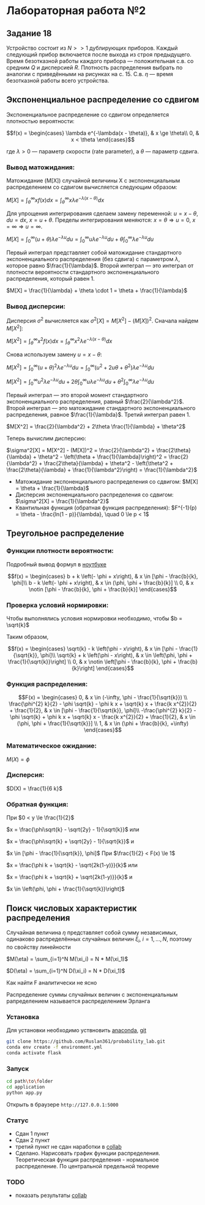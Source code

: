# Лабораторная работа №2

## Задание 18
Устройство состоит из $N >> 1$ дублирующих приборов. Каждый следующий прибор включается после выхода из строя предыдущего. Время безотказной работы каждого прибора — положительная с.в. со средним $Q$ и дисперсией $R$. Плотность распределения выбрать по аналогии с приведёнными на рисунках на с. 15. С.в. $\eta$ — время безотказной работы всего устройства.

## Экспоненциальное распределение со сдвигом

Экспоненциальное распределение со сдвигом определяется плотностью вероятности:

$$f(x) = \begin{cases}
\lambda e^{-\lambda(x - \theta)}, & x \ge \theta\\
0, & x < \theta
\end{cases}$$

где $\lambda > 0$ — параметр скорости (rate parameter), а $\theta$ — параметр сдвига.

### Вывод матожидания:

Матожидание (M[X]) случайной величины X с экспоненциальным распределением со сдвигом вычисляется следующим образом:

$M[X] = \int_{\theta}^{\infty} x f(x) dx = \int_{\theta}^{\infty} x \lambda e^{-\lambda(x - \theta)} dx$

Для упрощения интегрирования сделаем замену переменной:  $u = x - \theta$, $du = dx$, $x = u + \theta$. Пределы интегрирования меняются: $x = \theta \Rightarrow u = 0$, $x = \infty \Rightarrow u = \infty$.

$M[X] = \int_{0}^{\infty} (u + \theta) \lambda e^{-\lambda u} du = \int_{0}^{\infty} u \lambda e^{-\lambda u} du + \theta \int_{0}^{\infty} \lambda e^{-\lambda u} du$

Первый интеграл представляет собой матожидание стандартного экспоненциального распределения (без сдвига) с параметром $\lambda$, которое равно $\frac{1}{\lambda}$. Второй интеграл — это интеграл от плотности вероятности стандартного экспоненциального распределения, который равен 1.

$M[X] = \frac{1}{\lambda} + \theta \cdot 1 = \theta + \frac{1}{\lambda}$

### Вывод дисперсии:

Дисперсия $\sigma^2$ вычисляется как $\sigma^2[X] = M[X^2] - (M[X])^2$. Сначала найдем $M[X^2]$:

$M[X^2] = \int_{\theta}^{\infty} x^2 f(x) dx = \int_{\theta}^{\infty} x^2 \lambda e^{-\lambda(x - \theta)} dx$

Снова используем замену $u = x - \theta$:

$M[X^2] = \int_{0}^{\infty} (u + \theta)^2 \lambda e^{-\lambda u} du = \int_{0}^{\infty} (u^2 + 2u\theta + \theta^2) \lambda e^{-\lambda u} du$

$M[X^2] = \int_{0}^{\infty} u^2 \lambda e^{-\lambda u} du + 2\theta \int_{0}^{\infty} u \lambda e^{-\lambda u} du + \theta^2 \int_{0}^{\infty} \lambda e^{-\lambda u} du$

Первый интеграл — это второй момент стандартного экспоненциального распределения, равный $\frac{2}{\lambda^2}$. Второй интеграл — это матожидание стандартного экспоненциального распределения, равное $\frac{1}{\lambda}$. Третий интеграл равен 1.

$M[X^2] = \frac{2}{\lambda^2} + 2\theta \frac{1}{\lambda} + \theta^2$

Теперь вычислим дисперсию:

$\sigma^2[X] = M[X^2] - (M[X])^2 = \frac{2}{\lambda^2} + \frac{2\theta}{\lambda} + \theta^2 - \left(\theta + \frac{1}{\lambda}\right)^2 = \frac{2}{\lambda^2} + \frac{2\theta}{\lambda} + \theta^2 - \left(\theta^2 + \frac{2\theta}{\lambda} + \frac{1}{\lambda^2}\right) = \frac{1}{\lambda^2}$

* Матожидание экспоненциального распределения со сдвигом: $M[X] = \theta + \frac{1}{\lambda}$
* Дисперсия экспоненциального распределения со сдвигом: $\sigma^2[X] = \frac{1}{\lambda^2}$
* Квантильная функция (обратная функция распределения): $F^{-1}(p) = \theta - \frac{ln(1 - p)}{\lambda}, \quad 0 \le p < 1$


## Треугольное распределение
### Функции плотности вероятности:
Подробный вывод формул в [ноутбуке](calculate_var_and_mean_homelike_generator.ipynb)

$$f(x) = \begin{cases}
b + k \left(- \phi + x\right), & x \in [\phi - \frac{b}{k}, \phi]\\
 b - k \left(- \phi + x\right), & x \in (\phi, \phi + \frac{b}{k}]
\\
0, & x \notin [\phi - \frac{b}{k}, \phi + \frac{b}{k}]
\end{cases}$$



### Проверка условий нормировки:
 Чтобы выполнялись условия нормировки необходимо, чтобы
 $b = \sqrt{k}$

 Таким образом, 

$$f(x) = \begin{cases}
\sqrt{k} - k \left(\phi - x\right), & x \in [\phi - \frac{1}{\sqrt{k}}, \phi]\\
 \sqrt{k} + k \left(\phi - x\right), & x \in \left(\phi, \phi + \frac{1}{\sqrt{k}}\right]
\\
0, & x \notin \left[\phi - \frac{b}{k}, \phi + \frac{b}{k}\right]
\end{cases}$$


### Функция распределения:

 $$F(x) = \begin{cases}
 0, & x \in (-\infty,  \phi - \frac{1}{\sqrt{k}})
 \\
\frac{\phi^{2} k}{2} - \phi \sqrt{k} - \phi k x + \sqrt{k} x + \frac{k x^{2}}{2} + \frac{1}{2}, & x \in [\phi - \frac{1}{\sqrt{k}}, \phi]\\
 -\frac{\phi^{2} k}{2} - \phi \sqrt{k} + \phi k x + \sqrt{k} x - \frac{k x^{2}}{2} + \frac{1}{2}, & x \in (\phi, \phi + \frac{1}{\sqrt{k}}]
\\
1, & x \in (\phi + \frac{b}{k},  +\infty)
\end{cases}$$


### Математическое ожидание:

 $M(X) = \phi$

### Дисперсия:

 $D(X) = \frac{1}{6 k}$

### Обратная функция:

При $0 < y \le \frac{1}{2}$

$x = \frac{\phi\sqrt{k} - \sqrt{2y} - 1}{\sqrt{k}}$ или

$x = \frac{\phi\sqrt{k} + \sqrt{2y} - 1}{\sqrt{k}}$ и

$x \in [\phi - \frac{1}{\sqrt{k}}, \phi]$ 
При $\frac{1}{2} < F(x) \le 1$

$x = \frac{\phi k + \sqrt{k} - \sqrt{2k(1-y)}}{k}$ или

$x = \frac{\phi k + \sqrt{k} + \sqrt{2k(1-y)}}{k}$ и

$x \in \left(\phi, \phi + \frac{1}{\sqrt{k}}\right]$


## Поиск числовых характеристик распределения
Случайная величина $\eta$ представляет собой сумму независимых, одинаково распределённых случайных величин $\xi_i$, $i=1,..., N$, поэтому по свойству линейности

$M(\eta) = \sum_{i=1}^N M(\xi_i) = N * M(\xi_1)$

$D(\eta) = \sum_{i=1}^N D(\xi_i) = N * D(\xi_1)$

Как найти F аналитически не ясно

Распределение суммы случайных величин с экспоненциальным рапределением называется распределением Эрланга 

### Установка
Для установки необходимо уствновить [anaconda](https://www.anaconda.com/download), [git](https://git-scm.com/)

```bash
git clone https://github.com/Ruslan361/probability_lab.git
conda env create -f environment.yml
conda activate flask
```
### Запуск
```bash
cd path\to\folder
cd application
python app.py
```
Открыть в браузере ```http://127.0.0.1:5000```
### Статус
* Сдан 1 пункт
* Сдан 2 пункт
* третий пункт не сдан наработки в [collab](https://colab.research.google.com/drive/1mHVVZPqTE-Is2KPKpT6obe4R3_AN3D17?usp=sharing)
* Сделано. Нарисовать график функции распределения. Теоретическая функция распределения - нормальное распределение. По центральной предельной теореме 
### TODO
* показать результаты [collab](https://colab.research.google.com/drive/1mHVVZPqTE-Is2KPKpT6obe4R3_AN3D17?usp=sharing)
